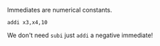 Immediates are numerical constants.

```risc-v
addi x3,x4,10
```

We don't need `subi` just `addi` a negative immediate!

